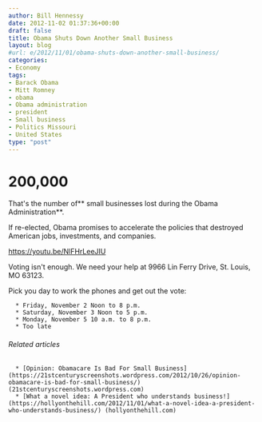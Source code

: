 ```yaml
---
author: Bill Hennessy
date: 2012-11-02 01:37:36+00:00
draft: false
title: Obama Shuts Down Another Small Business
layout: blog
#url: e/2012/11/01/obama-shuts-down-another-small-business/
categories:
- Economy
tags:
- Barack Obama
- Mitt Romney
- obama
- Obama administration
- president
- Small business
- Politics Missouri
- United States
type: "post"
---
```


# 200,000


That's the number of** small businesses lost during the Obama Administration**.

If re-elected, Obama promises to accelerate the policies that destroyed American jobs, investments, and companies.

https://youtu.be/NlFHrLeeJIU

Voting isn't enough. We need your help at 9966 Lin Ferry Drive, St. Louis, MO 63123.

Pick you day to work the phones and get out the vote:



	  * Friday, November 2 Noon to 8 p.m.
	  * Saturday, November 3 Noon to 5 p.m.
	  * Monday, November 5 10 a.m. to 8 p.m.
	  * Too late






###### Related articles





	  * [Opinion: Obamacare Is Bad For Small Business](https://21stcenturyscreenshots.wordpress.com/2012/10/26/opinion-obamacare-is-bad-for-small-business/) (21stcenturyscreenshots.wordpress.com)
	  * [What a novel idea: A President who understands business!](https://hollyonthehill.com/2012/11/01/what-a-novel-idea-a-president-who-understands-business/) (hollyonthehill.com)


